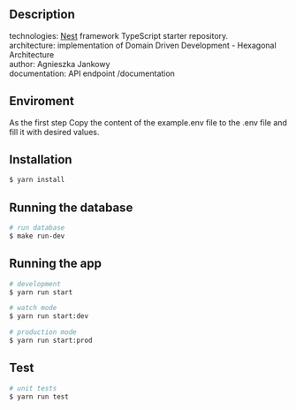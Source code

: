 ## Description

technologies: [Nest](https://github.com/nestjs/nest) framework TypeScript starter repository.<br />
architecture: implementation of Domain Driven Development - Hexagonal Architecture <br />
author: Agnieszka Jankowy <br />
documentation: API endpoint /documentation

## Enviroment

As the first step Copy the content of the example.env file to the .env file and fill it with desired values.

## Installation

```bash
$ yarn install
```

## Running the database

```bash
# run database
$ make run-dev
```

## Running the app

```bash
# development
$ yarn run start

# watch mode
$ yarn run start:dev

# production mode
$ yarn run start:prod
```

## Test

```bash
# unit tests
$ yarn run test
```
